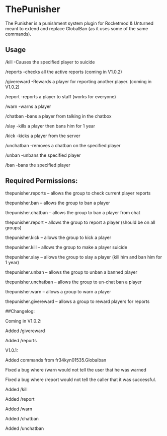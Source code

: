 # ThePunisher
The Punisher is a punishment system plugin for Rocketmod & Unturned meant to extend and replace GlobalBan (as it uses some of the same commands).

## Usage

/kill -Causes the specified player to suicide

/reports
-checks all the active reports (coming in V1.0.2)

/givereward 
-Rewards a player for reporting another player. (coming in V1.0.2)

/report 
-reports a player to staff (works for everyone)

/warn 
-warns a player

/chatban 
-bans a player from talking in the chatbox

/slay 
-kills a player then bans him for 1 year

/kick 
-kicks a player from the server

/unchatban -removes a chatban on the specified player

/unban -unbans the specified player

/ban 
-bans the specified player


## Required Permissions:

thepunisher.reports – allows the group to check current player reports

thepunisher.ban – allows the group to ban a player

thepunisher.chatban – allows the group to ban a player from chat

thepunisher.report – allows the group to report a player (should be on all groups)

thepunisher.kick – allows the group to kick a player

thepunisher.kill – allows the group to make a player suicide

thepunisher.slay – allows the group to slay a player (kill him and ban him for 1 year)

thepunisher.unban – allows the group to unban a banned player

thepunisher.unchatban – allows the group to un-chat ban a player

thepunisher.warn – allows a group to warn a player

thepunisher.givereward – allows a group to reward players for reports


##Changelog:

Coming in V1.0.2:

Added /givereward

Added /reports

V1.0.1:

Added commands from fr34kyn01535.Globalban

Fixed a bug where /warn would not tell the user that he was warned

Fixed a bug where /report would not tell the caller that it was successful.

Added /kill

Added /report

Added /warn

Added /chatban

Added /unchatban
